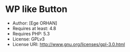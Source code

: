 # WP like Button
* Author: [Ege ORHAN]
* Requires at least: 4.8
* Requires PHP: 5.3
* License: GPLv3
* License URI: http://www.gnu.org/licenses/gpl-3.0.html
